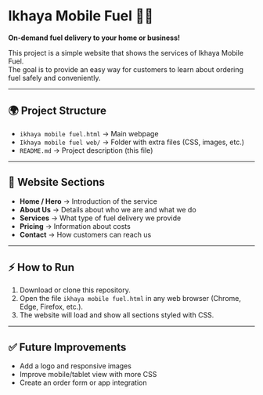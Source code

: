 # Ikhaya Mobile Fuel 🚚⛽

**On-demand fuel delivery to your home or business!**

This project is a simple website that shows the services of Ikhaya Mobile Fuel.  
The goal is to provide an easy way for customers to learn about ordering fuel safely and conveniently.

---

## 🌍 Project Structure
- `ikhaya mobile fuel.html` → Main webpage  
- `Ikhaya mobile fuel web/` → Folder with extra files (CSS, images, etc.)  
- `README.md` → Project description (this file)  

---

## 📖 Website Sections
- **Home / Hero** → Introduction of the service  
- **About Us** → Details about who we are and what we do  
- **Services** → What type of fuel delivery we provide  
- **Pricing** → Information about costs  
- **Contact** → How customers can reach us  

---

## ⚡ How to Run
1. Download or clone this repository.  
2. Open the file `ikhaya mobile fuel.html` in any web browser (Chrome, Edge, Firefox, etc.).  
3. The website will load and show all sections styled with CSS.  

---

## ✅ Future Improvements
- Add a logo and responsive images  
- Improve mobile/tablet view with more CSS  
- Create an order form or app integration
